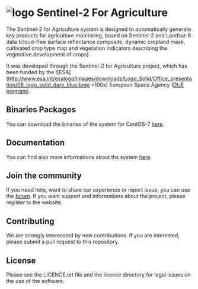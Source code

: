 # ![logo](http://www.esa-sen2agri.org/wp-content/uploads/2017/03/sen2agri-logo-small.png) Sentinel-2 For Agriculture

The Sentinel-2 for Agriculture system is designed to automatically generate key products for agriculture monitoring, based on Sentinel-2 and Landsat-8 data (cloud-free surface reflectance composite, dynamic cropland mask, cultivated crop type map and vegetation indicators describing the vegetative development of crops).
 
It was developed through the Sentinel-2 for Agriculture project, which has been funded by the ![ESA](http://www.esa.int/esalogo/images/downloads/Logo_Solid/Office_presentation/08_logo_solid_dark_blue.bmp =100x) European Space Agency ([DUE program](http://due.esrin.esa.int/)).

## Binaries Packages

You can download the binaries of the system for CentOS-7 [here](http://www.esa-sen2agri.org/resources/software). 

## Documentation

You can find also more informations about ths system [here](http://www.esa-sen2agri.org/resources/technical-documents).

## Join the community

If you need help, want to share our experience or report issue, you can use the [forum](http://www.esa-sen2agri.org/forum/). If you want support and informations about the project, please register to the website. 

## Contributing

We are strongly interessted by new contributions. If you are interested, please submit a pull request to this repository. 

## License

Please see the LICENCE.txt file and the licence directory for legal issues on the use of the software.

